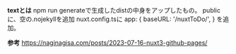 **textとは**
npm run generateで生成したdistの中身をアップしたもの。
publicに、空の.nojekyllを追加
nuxt.config.tsに
app: {
    baseURL: '/nuxtToDo/',
}
を追加。

**参考**
https://naginagisa.com/posts/2023-07-16-nuxt3-github-pages/
